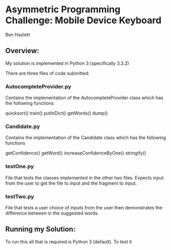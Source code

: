 <h1>Asymmetric Programming Challenge: Mobile Device Keyboard</h1>
Ben Hazlett

<h2>Overview:</h2>
My solution is implemented in Python 3 (specifically 3.3.2)

There are three files of code submitted:

<h3>AutocompleteProvider.py</h3>
Contains the implementation of the AutocompleteProvider class which has the following functions

quicksort()
train()
putInDict()
getWords()
dump()

<h3>Candidate.py</h3>
Contains the implementation of the Candidate class which has the following functions

getConfidence()
getWord()
increaseConfidenceByOne()
stringify()

<h3>testOne.py</h3>
File that tests the classes implemented in the other two files. Expects input from the user to get the file to input and the fragment to input.

<h3>testTwo.py</h3>
File that tests a user choice of inputs from the user then demonstrates the difference between in the suggested words.

<h2>Running my Solution:</h3>
To run this all that is required is Python 3 (default).
To test it 
